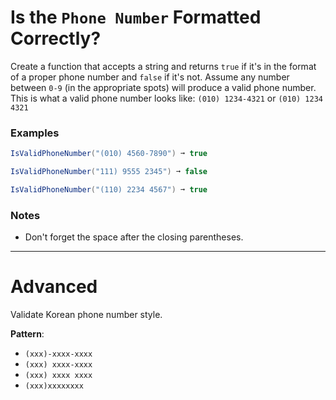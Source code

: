 # Is the `Phone Number` Formatted Correctly?

Create a function that accepts a string and returns `true` if it's in the format of a proper phone number and `false` if it's not. Assume any number between `0-9` (in the appropriate spots) will produce a valid phone number. This is what a valid phone number looks like: `(010) 1234-4321` or `(010) 1234 4321`

### Examples
```cs
IsValidPhoneNumber("(010) 4560-7890") ➞ true

IsValidPhoneNumber("111) 9555 2345") ➞ false

IsValidPhoneNumber("(110) 2234 4567") ➞ true
```
### Notes
* Don't forget the space after the closing parentheses.


---

# **Advanced**

Validate Korean phone number style.

**Pattern**:
- `(xxx)-xxxx-xxxx`
- `(xxx) xxxx-xxxx`
- `(xxx) xxxx xxxx`
- `(xxx)xxxxxxxx`


